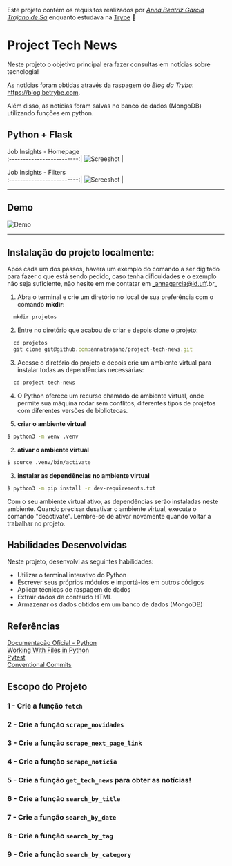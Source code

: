 Este projeto contém os requisitos realizados por _[Anna Beatriz Garcia Trajano de Sá](www.linkedin.com/in/anna-beatriz-trajano-de-sá)_ enquanto estudava na [Trybe](https://www.betrybe.com/) :rocket:

# Project Tech News

Neste projeto o objetivo principal era fazer consultas em notícias sobre tecnologia!

As notícias foram obtidas através da raspagem do _Blog da Trybe_: https://blog.betrybe.com.

Além disso, as  notícias foram salvas no banco de dados (MongoDB) utilizando funções em python.

## Python + Flask

 Job Insights - Homepage       
:-------------------------:|
![Screeshot](./img/job_1.png)  |

Job Insights - Filters       
:-------------------------:|
![Screeshot](./img/job_2.png)  |

---

## Demo

![Demo](img/video.gif)

---

## Instalação do projeto localmente:
 
Após cada um dos passos, haverá um exemplo do comando a ser digitado para fazer o que está sendo pedido, caso tenha dificuldades e o exemplo não seja suficiente, não hesite em me contatar em _annagarcia@id.uff.br_ 

1. Abra o terminal e crie um diretório no local de sua preferência com o comando **mkdir**:
```javascript
  mkdir projetos
```

2. Entre no diretório que acabou de criar e depois clone o projeto:
```javascript
  cd projetos
  git clone git@github.com:annatrajano/project-tech-news.git
```

3. Acesse o diretório do projeto e depois crie um ambiente virtual para instalar todas as dependências necessárias:
```javascript
  cd project-tech-news
```

4. O Python oferece um recurso chamado de ambiente virtual, onde permite sua máquina rodar sem conflitos, diferentes tipos de projetos com diferentes versões de bibliotecas.

  1. **criar o ambiente virtual**

  ```bash
  $ python3 -m venv .venv
  ```

  2. **ativar o ambiente virtual**

  ```bash
  $ source .venv/bin/activate
  ```

  3. **instalar as dependências no ambiente virtual**

  ```bash
  $ python3 -m pip install -r dev-requirements.txt
  ```

  Com o seu ambiente virtual ativo, as dependências serão instaladas neste ambiente.
  Quando precisar desativar o ambiente virtual, execute o comando "deactivate". Lembre-se de ativar novamente quando voltar a trabalhar no projeto.


## Habilidades Desenvolvidas

Neste projeto, desenvolvi as seguintes habilidades:
 <ul>
   <li>Utilizar o terminal interativo do Python</li>
   <li>Escrever seus próprios módulos e importá-los em outros códigos</li>
   <li>Aplicar técnicas de raspagem de dados</li>
   <li>Extrair dados de conteúdo HTML</li>
   <li>Armazenar os dados obtidos em um banco de dados (MongoDB) </li>
 </ul>



 
 ## Referências
 [Documentação Oficial - Python](https://docs.python.org/3/)<br>
 [Working With Files in Python](https://realpython.com/working-with-files-in-python/)<br>
 [Pytest](https://docs.pytest.org/en/7.1.x/contents.html)<br>
 [Conventional Commits](https://gist.github.com/qoomon/5dfcdf8eec66a051ecd85625518cfd13)<br>

 ## Escopo do Projeto
 
 ### 1 - Crie a função `fetch`
 ### 2 - Crie a função `scrape_novidades`
 ### 3 - Crie a função `scrape_next_page_link`
 ### 4 - Crie a função `scrape_noticia`
 ### 5 - Crie a função `get_tech_news` para obter as notícias!
 ### 6 - Crie a função `search_by_title`
 ### 7 - Crie a função `search_by_date`
 ### 8 - Crie a função `search_by_tag`
 ### 9 - Crie a função `search_by_category`
